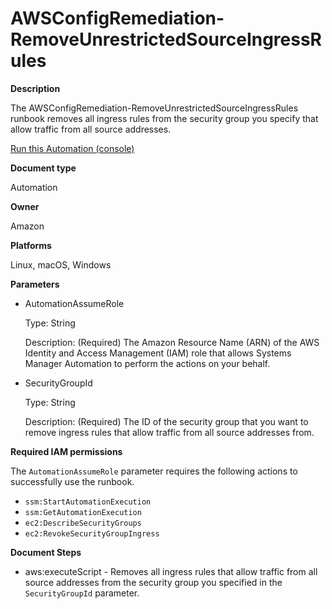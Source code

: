 # AWSConfigRemediation\-RemoveUnrestrictedSourceIngressRules<a name="automation-aws-remove-unrestricted-source-ingress"></a>

**Description**

The AWSConfigRemediation\-RemoveUnrestrictedSourceIngressRules runbook removes all ingress rules from the security group you specify that allow traffic from all source addresses\.

[Run this Automation \(console\)](https://console.aws.amazon.com/systems-manager/automation/execute/AWSConfigRemediation-RemoveUnrestrictedSourceIngressRules)

**Document type**

Automation

**Owner**

Amazon

**Platforms**

Linux, macOS, Windows

**Parameters**
+ AutomationAssumeRole

  Type: String

  Description: \(Required\) The Amazon Resource Name \(ARN\) of the AWS Identity and Access Management \(IAM\) role that allows Systems Manager Automation to perform the actions on your behalf\.
+ SecurityGroupId

  Type: String

  Description: \(Required\) The ID of the security group that you want to remove ingress rules that allow traffic from all source addresses from\.

**Required IAM permissions**

The `AutomationAssumeRole` parameter requires the following actions to successfully use the runbook\.
+ `ssm:StartAutomationExecution`
+ `ssm:GetAutomationExecution`
+ `ec2:DescribeSecurityGroups`
+ `ec2:RevokeSecurityGroupIngress`

**Document Steps**
+ aws:executeScript \- Removes all ingress rules that allow traffic from all source addresses from the security group you specified in the `SecurityGroupId` parameter\.